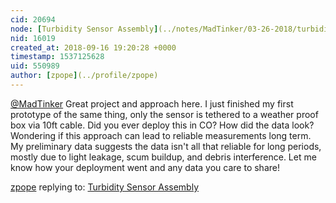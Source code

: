 ```yaml
---
cid: 20694
node: [Turbidity Sensor Assembly](../notes/MadTinker/03-26-2018/turbidity-sensor-assembly)
nid: 16019
created_at: 2018-09-16 19:20:28 +0000
timestamp: 1537125628
uid: 550989
author: [zpope](../profile/zpope)
---
```


[@MadTinker](/profile/MadTinker) Great project and approach here. I just finished my first prototype of the same thing, only the sensor is tethered to a weather proof box via 10ft cable. Did you ever deploy this in CO? How did the data look? Wondering if this approach can lead to reliable measurements long term. My preliminary data suggests the data isn't all that reliable for long periods, mostly due to light leakage, scum buildup, and debris interference. Let me know how your deployment went and any data you care to share!

[zpope](../profile/zpope) replying to: [Turbidity Sensor Assembly](../notes/MadTinker/03-26-2018/turbidity-sensor-assembly)

